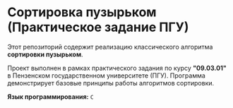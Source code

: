 # Сортировка пузырьком (Практическое задание ПГУ)

Этот репозиторий содержит реализацию классического алгоритма **сортировки пузырьком**.

Проект выполнен в рамках практического задания по курсу **"09.03.01"** в Пензенском государственном университете (ПГУ). Программа демонстрирует базовые принципы работы алгоритмов сортировки.

**Язык программирования:** `C`
